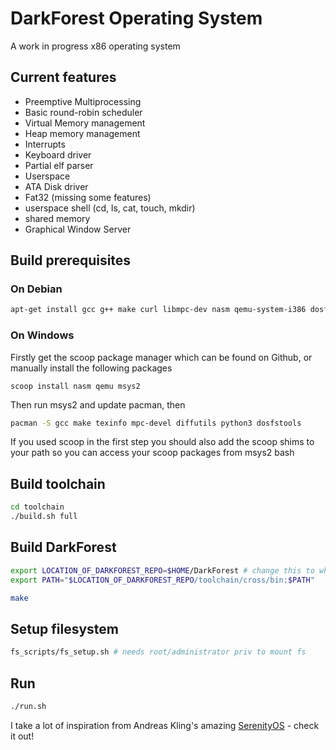 # DarkForest Operating System

A work in progress x86 operating system

## Current features

- Preemptive Multiprocessing
- Basic round-robin scheduler
- Virtual Memory management
- Heap memory management
- Interrupts
- Keyboard driver
- Partial elf parser
- Userspace
- ATA Disk driver
- Fat32 (missing some features)
- userspace shell (cd, ls, cat, touch, mkdir)
- shared memory
- Graphical Window Server

## Build prerequisites

### On Debian
```bash
apt-get install gcc g++ make curl libmpc-dev nasm qemu-system-i386 dosfstools
```

### On Windows
Firstly get the scoop package manager which can be found on Github, or manually install the following packages
```batch
scoop install nasm qemu msys2 
```

Then run msys2 and update pacman, then
```bash
pacman -S gcc make texinfo mpc-devel diffutils python3 dosfstools
```
If you used scoop in the first step you should also add the scoop shims to your path so you can access your scoop packages from msys2 bash

## Build toolchain
```bash
cd toolchain
./build.sh full
```

## Build DarkForest
```bash
export LOCATION_OF_DARKFOREST_REPO=$HOME/DarkForest # change this to where you have placed the repo
export PATH="$LOCATION_OF_DARKFOREST_REPO/toolchain/cross/bin:$PATH"

make
```

## Setup filesystem
```bash
fs_scripts/fs_setup.sh # needs root/administrator priv to mount fs
```

## Run
```bash
./run.sh
```


I take a lot of inspiration from Andreas Kling's amazing [SerenityOS](https://github.com/SerenityOS/serenity) - check it out!


